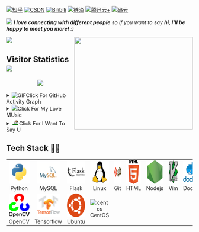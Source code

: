 [![知乎](https://img.shields.io/badge/知乎-查看-blue)](https://www.zhihu.com/people/wang-rong-sheng-74)
[![CSDN](https://img.shields.io/badge/CSDN-查看-red)](https://blog.csdn.net/u014297502?spm=1000.2115.3001.5113)
[![Bilibili](https://img.shields.io/badge/Bilibili-查看-pink)](https://space.bilibili.com/383478933)
[![链滴](https://img.shields.io/badge/链滴-查看-orange)](https://ld246.com/member/WangRongsheng)
[![腾讯云+](https://img.shields.io/badge/腾讯云%2B-查看-lightgrey)](https://cloud.tencent.com/developer/user/4161138)
[![码云](https://img.shields.io/badge/码云-查看-yellow)](https://gitee.com/niceWangRongsheng)

<img src="https://media.giphy.com/media/LnQjpWaON8nhr21vNW/giphy.gif" width="60"> <em><b>I love connecting with different people</b> so if you want to say <b>hi, I'll be happy to meet you more!</b> :)</em>


<img align='right' src="https://user-images.githubusercontent.com/507615/90595977-95e70e80-e220-11ea-864a-6a61adaff212.png" width="320" height="250">

<img align="" height="137px" src="https://github-readme-stats.vercel.app/api?username=wangrongsheng&hide_title=true&hide_border=true&show_icons=true&include_all_commits=true&line_height=21&bg_color=0,EC6C6C,FFD479,FFFC79,73FA79&theme=graywhite&locale=cn" />


## Visitor Statistics <img src="https://media.giphy.com/media/mGcNjsfWAjY5AEZNw6/giphy.gif" width="50">

<p align="center">
  <img src="https://profile-counter.glitch.me/WangRongsheng/count.svg" />
</p>

<details>
<summary><img alt="GIF" src="https://github.com/TheDudeThatCode/TheDudeThatCode/blob/master/Assets/Developer.gif" width="25" />Click For GitHub Activity Graph</summary>
<p align="center">
  <img alt = "GitHub Activity Graph" src="https://activity-graph.herokuapp.com/graph?username=wangrongsheng">
</p>
</details>

<details>
<summary><img src="https://github.com/SP-XD/SP-XD/blob/main/images/hyperkitty.gif?raw=true" width="20" />Click For My Love MUsic</summary>
<p align="center">
  <a href="https://music.163.com/#/user/home?id=1397224764"><img alt = "Music" src="https://spotify-readme.sp-xd.vercel.app/api/spotify"></a>
</p>
</details>

<details>
<summary><img src="https://raw.githubusercontent.com/ItsAnunesS/ItsAnunesS/master/src/img/parrots/flags/indiaparrot.gif" width="20" />Click For I Want To Say U</summary>
<p align="center">
  <img height="120" alt="Thanks for visiting me" width="100%" src="https://raw.githubusercontent.com/BrunnerLivio/brunnerlivio/master/images/marquee.svg" />
</p>
</details>

## Tech Stack 👨‍💻 
<table>
  <tr>
    <td align="center">
      <img alt="python" height=64px src="https://raw.githubusercontent.com/github/explore/80688e429a7d4ef2fca1e82350fe8e3517d3494d/topics/python/python.png">
    <br>Python
    </td>
    <td align="center">
      <img alt="mysql" height=64px src="https://raw.githubusercontent.com/github/explore/80688e429a7d4ef2fca1e82350fe8e3517d3494d/topics/mysql/mysql.png">
      <br>MySQL
    </td>
    <td align="center">
      <img alt="flask" height=64px src="https://raw.githubusercontent.com/github/explore/80688e429a7d4ef2fca1e82350fe8e3517d3494d/topics/flask/flask.png">
      <br>Flask
    </td>
    <td align="center">
      <img alt="linux" height=64px src="https://raw.githubusercontent.com/github/explore/80688e429a7d4ef2fca1e82350fe8e3517d3494d/topics/linux/linux.png">
      <br>Linux
    </td>
    <td align="center">
      <img alt="git" height=64px src="https://raw.githubusercontent.com/github/explore/80688e429a7d4ef2fca1e82350fe8e3517d3494d/topics/git/git.png">
      <br>Git
    </td>
    <td align="center">
      <img alt="html" height=64px src="https://raw.githubusercontent.com/github/explore/80688e429a7d4ef2fca1e82350fe8e3517d3494d/topics/html/html.png">
      <br>HTML
    </td>
    <td align="center">
      <img alt="nodejs" height=64px src="https://raw.githubusercontent.com/github/explore/80688e429a7d4ef2fca1e82350fe8e3517d3494d/topics/nodejs/nodejs.png">
      <br>Nodejs
    </td>
    <td align="center">
      <img alt="vim" height=64px src="https://raw.githubusercontent.com/github/explore/80688e429a7d4ef2fca1e82350fe8e3517d3494d/topics/vim/vim.png">
      <br>Vim
    </td>
    <td align="center">
      <img alt="docker" height=64px src="https://raw.githubusercontent.com/github/explore/80688e429a7d4ef2fca1e82350fe8e3517d3494d/topics/docker/docker.png">
      <br>Docker
    </td>
    <td align="center">
      <img alt="mysql" height=64px src="https://raw.githubusercontent.com/github/explore/80688e429a7d4ef2fca1e82350fe8e3517d3494d/topics/npm/npm.png">
      <br>npm
    </td>
    </tr>
  <tr>
    <td align="center">
      <img alt="opencv" height=64px src="https://raw.githubusercontent.com/github/explore/80688e429a7d4ef2fca1e82350fe8e3517d3494d/topics/opencv/opencv.png">
      <br>OpenCV
    </td>
    <td align="center">
      <img alt="tensorflow" height=64px src="https://raw.githubusercontent.com/github/explore/80688e429a7d4ef2fca1e82350fe8e3517d3494d/topics/tensorflow/tensorflow.png">
      <br>Tensorflow
    </td>
    <td align="center">
      <img alt="ubuntu" height=64px src="https://raw.githubusercontent.com/github/explore/80688e429a7d4ef2fca1e82350fe8e3517d3494d/topics/ubuntu/ubuntu.png">
      <br>Ubuntu
    </td>
    <td align="center">
      <img alt="centos" height=64px src="https://raw.githubusercontent.com/github/explore/80688e429a7d4ef2fca1e82350fe8e3517d3494d/topics/centos/centos.png">
      <br>CentOS
    </td>
   </tr>
</table>




